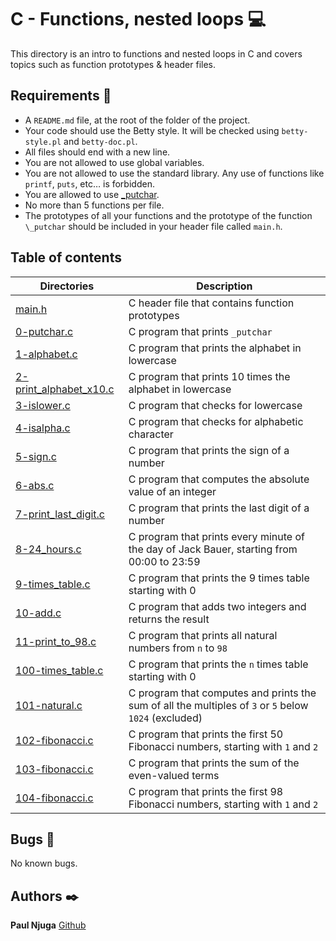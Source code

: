 # C - Functions, nested loops :computer:

This directory is an intro to functions and nested loops in C and covers topics such as function prototypes & header files.

## Requirements :bookmark_tabs:

* A ```README.md``` file, at the root of the folder of the project.
* Your code should use the Betty style. It will be checked using ```betty-style.pl``` and ```betty-doc.pl```.
* All files should end with a new line.
* You are not allowed to use global variables.
* You are not allowed to use the standard library. Any use of functions like ```printf```, ```puts```, etc… is forbidden.
* You are allowed to use [_putchar](https://github.com/holbertonschool/_putchar.c/blob/master/_putchar.c).
* No more than 5 functions per file.
* The prototypes of all your functions and the prototype of the function ```\_putchar``` should be included in your header file called ```main.h```.

## Table of contents

Directories | Description
----------- | -----------
[main.h](./main.h) | C header file that contains function prototypes
[0-putchar.c](./0-putchar.c) | C program that prints ```_putchar```
[1-alphabet.c](./1-alphabet.c) | C program that prints the alphabet in lowercase
[2-print_alphabet_x10.c](./2-print_alphabet_x10.c) | C program that prints 10 times the alphabet in lowercase
[3-islower.c](./3-islower.c) | C program that checks for lowercase
[4-isalpha.c](./4-isalpha.c) | C program that checks for alphabetic character
[5-sign.c](./5-sign.c) | C program that prints the sign of a number
[6-abs.c](./6-abs.c) | C program that computes the absolute value of an integer
[7-print_last_digit.c](./7-print_last_digit.c) | C program that prints the last digit of a number
[8-24_hours.c](./8-24_hours.c) | C program that prints every minute of the day of Jack Bauer, starting from 00:00 to 23:59
[9-times_table.c](./9-times_table.c) | C program that prints the 9 times table starting with 0
[10-add.c](./10-add.c) | C program that adds two integers and returns the result
[11-print_to_98.c](./11-print_to_98.c) | C program that prints all natural numbers from ```n``` to ```98```
[100-times_table.c](./100-times_table.c) | C program that prints the ```n``` times table starting with 0
[101-natural.c](./101-natural.c) | C program that computes and prints the sum of all the multiples of ```3``` or ```5``` below ```1024``` (excluded)
[102-fibonacci.c](./102-fibonacci.c) | C program that prints the first 50 Fibonacci numbers, starting with ```1``` and ```2```
[103-fibonacci.c](./103-fibonacci.c) | C program that prints the sum of the even-valued terms
[104-fibonacci.c](./104-fibonacci.c) | C program that prints the first 98 Fibonacci numbers, starting with ```1``` and ```2```

## Bugs :loudspeaker:

No known bugs.

## Authors :black_nib:

**Paul Njuga** [Github](https://github.com/Paul-Njuga)

